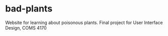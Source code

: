 # bad-plants
Website for learning about poisonous plants. Final project for User Interface Design, COMS 4170
